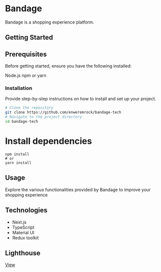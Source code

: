 # Bandage

Bandage is a shopping experience platform.

## Getting Started

## Prerequisites

Before getting started, ensure you have the following installed:

Node.js
npm or yarn

### Installation

Provide step-by-step instructions on how to install and set up your project.

```bash
# Clone the repository
git clone https://github.com/enweremrock/bandage-tech
# Navigate to the project directory
cd bandage-tech
```

# Install dependencies

```
npm install
# or
yarn install
```

## Usage

Explore the various functionalities provided by Bandage to improve your shopping experience

## Technologies

- Next.js
- TypeScript
- Material UI
- Redux toolkit

## Lighthouse

[View](https://pagespeed.web.dev/analysis/https-bandage-tech-vercel-app/54cptr47vj?form_factor=desktop)
